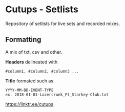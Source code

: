 # Cutups - Setlists

Repository of setlists for live sets and recorded mixes.

## Formatting
A mix of txt, csv and other.

**Headers** delineated with
```
#column1, #column2, #column3 ...
```

**Title** formated such as 
```
YYYY-MM-DD-EVENT-TYPE
ex. 2018-01-01-Lazercrunk_Ft_Starkey-Club.txt
```

https://linktr.ee/cutups